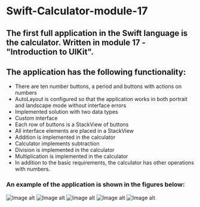 # Swift-Calculator-module-17

## The first full application in the Swift language is the calculator. Written in module 17 - "Introduction to UIKit".

## The application has the following functionality:
* There are ten number buttons, a period and buttons with actions on numbers
* AutoLayout is configured so that the application works in both portrait and landscape mode without interface errors
* Implemented solution with two data types
* Custom interface
* Each row of buttons is a StackView of buttons
* All interface elements are placed in a StackView
* Addition is implemented in the calculator
* Calculator implements subtraction
* Division is implemented in the calculator
* Multiplication is implemented in the calculator
* In addition to the basic requirements, the calculator has other operations with numbers.

### An example of the application is shown in the figures below:
![Image alt](https://github.com/pozitr0n/Swift-Calculator-module-17/raw/main/images/pic_1.png)
![Image alt](https://github.com/pozitr0n/Swift-Calculator-module-17/raw/main/images/pic_2.png)
![Image alt](https://github.com/pozitr0n/Swift-Calculator-module-17/raw/main/images/pic_3.png)
![Image alt](https://github.com/pozitr0n/Swift-Calculator-module-17/raw/main/images/pic_4.png)
![Image alt](https://github.com/pozitr0n/Swift-Calculator-module-17/raw/main/images/pic_5.png)

